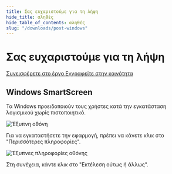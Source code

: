 ```yaml
---
title: Σας ευχαριστούμε για τη λήψη
hide_title: αληθές
hide_table_of_contents: αληθές
slug: "/downloads/post-windows"
---
```


<div className="text-center margin-top--xl">

# Σας ευχαριστούμε για τη λήψη

<div className="row margin-bottom--lg padding--sm flex-center">
<a className="button button--outline button--warning button--lg margin--sm" href="/contributing">
  Συνεισφέρετε στο έργο
</a>
<a className="button button--outline button--info button--lg margin--sm" href="https://linwood.dev/matrix">
  Εγγραφείτε στην κοινότητα
</a>

</div>

## Windows SmartScreen


Τα Windows προειδοποιούν τους χρήστες κατά την εγκατάσταση λογισμικού χωρίς πιστοποιητικό.

![Έξυπνη οθόνη](/img/smart-screen.png)

Για να εγκαταστήσετε την εφαρμογή, πρέπει να κάνετε κλικ στο "Περισσότερες πληροφορίες".

![Έξυπνες πληροφορίες οθόνης](/img/smart-screen-more-info.png)

Στη συνέχεια, κάντε κλικ στο "Εκτέλεση ούτως ή άλλως".

</div>
